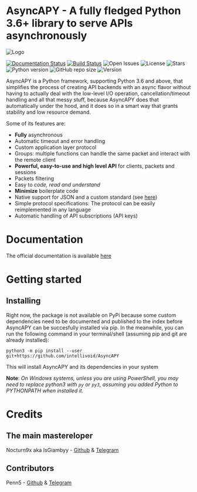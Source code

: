 # AsyncAPY - A fully fledged Python 3.6+ library to serve APIs asynchronously 

![Logo](https://i.ibb.co/2jsY3Kv/IMG-20200316-114028-125.png)

[![Documentation Status](https://readthedocs.org/projects/asyncapy/badge/?version=latest)](https://asyncapy.readthedocs.io/en/dev/?badge=latest) 
[![Build Status](https://travis-ci.com/intellivoid/AsyncAPY.svg?branch=master)](https://travis-ci.com/intellivoid/AsyncAPY)
![Open Issues](https://img.shields.io/github/issues/intellivoid/AsyncAPY) 
![License](https://img.shields.io/github/license/intellivoid/AsyncAPY)
![Stars](https://img.shields.io/github/stars/intellivoid/AsyncAPY)
![Python version](https://img.shields.io/badge/python-%3E%3D3.6-yellow)
![GitHub repo size](https://img.shields.io/github/repo-size/intellivoid/AsyncAPY)
![Version](https://img.shields.io/badge/version-0.4.0-blue)

AsyncAPY is a Python framework, supporting Python 3.6 and above, that simplifies the process of creating API backends with an async flavor without having to actually deal with the low-level I/O operation, cancellation/timeout handling and all that messy stuff, because AsyncAPY does that automatically under the hood, and it does so in a smart way that grants stability and low resource demand.

Some of its features are:

- **Fully** asynchronous
- Automatic timeout and error handling
- Custom application layer protocol
- Groups: multiple functions can handle the same packet and interact with the remote client
- __Powerful, easy-to-use and high level API__ for clients, packets and sessions
- Packets filtering
- Easy to _code, read and understand_
- **Minimize** boilerplate code
- Native support for JSON and a custom standard (see [here](https://github.com/netkas/ZiProto-Python))
- Simple protocol specifications: The protocol can be easily reimplemented in any language
- Automatic handling of API subscriptions (API keys)

# Documentation

The official documentation is available [here](https://asyncapy.readthedocs.io)

# Getting started

## Installing

Right now, the package is not available on PyPi because some custom dependencies need to be documented and published to the index before AsyncAPY can be succesfully installed via pip. In the meanwhile, you can run the following command in your terminal/shell (assuming pip and git are already installed):

`python3 -m pip install --user git+https://github.com/intellivoid/AsyncAPY`

This will install AsyncAPY and its dependencies in your system

__Note__: _On Windows systems, unless you are using PowerShell, you may need to replace python3 with `py` or `py3`, assuming you added Python to PYTHONPATH when installed it._

# Credits

## The main mastereloper

Nocturn9x aka IsGiambyy - [Github](https://github.com/nocturn9x) & [Telegram](https://t.me/isgiambyy)

## Contributors

Penn5 - [Github](https://github.com/penn5) & [Telegram](https://t.me/Hackintosh5)


